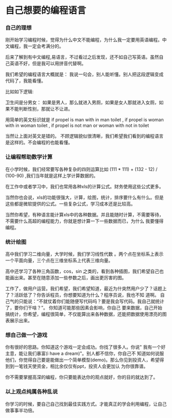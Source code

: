 # 自己想要的编程语言

### 自己的理想

刚开始学习编程时候，觉得为什么中文不能编程，为什么我一定要用英语编程。中文编程，我一定会考满分的。

后来了解到有中文编程,易语言，不过看过之后发现，还不如自己写英语。虽然自己英语不好，但是我可以用拼音代替啊。

我们希望的编程语言大概就是： 我说一句会，别人能听懂。别人把这段逻辑变成代码了，我能看懂。

比如如下逻辑:

卫生间是分男女： 如果是男人，那么就进入男厕，如果是女人那就进入女厕，如果不能判断性别，那就让不让进。

用简单的英文标识就是 if propel is man with in man toilet , if propel is woman with in woman toilet , if propel is not man 
or woman with not in toilet  

当然让上面对英文是错的。 不顾逻辑貌似很清晰，我们希望我们看到的编程语言是这样的。不会编程的也能看懂。

### 让编程帮助数学计算

在小学时候，我们经常要写各种复杂的四则运算比如 (111 * 111) + (132 - 12) / (100-90) ,我们当年就是这样上学计算数据的。

在工作中或者学习中，我们也常用各种xls的计算公式。财务使用这些公式更多。

当然你也会说，xls的功能很强大，计算，绘图，统计，排序要什么有什么。但是这些都是微软提供的公式。一些复杂公式，学习成本还是比较高。

当然你希望，有种语言能计算xls中的各种数据。并且能随时计算，不需要等待，不需要什么高超的编程能力，你就是想计算一下一些数据而已，为什么
我要懂得编程。

### 统计绘图

高中我们学习二维向量，大学时候，我们学习线性代数 。两个点在坐标系上表示一个平面向量，三个点在三维坐标系上代表三维向量。

高中还学习了各种三角函数，cos，sin 之类的，看到各种插图，我们希望自己也能画出来。甚至在随意添加一些参数之后，画出更厉害的图。

工作了，做用户运营。我们希望，我们希望知道，最近为什突然用户少了？话题上了？活跃低了？你告诉程员，你想要知道为什么？程序员说，我也不知
道啊。 自己气的只能说：“不就仗着你们能随便写代码吗？要是我会写代码。我自己就统计了，要你们干啥？”。 你知道可能那些因素会影响，你自己
要来数据，自己开始搞统计，你希望，编程很简单，不仅能算出来各种数据，还能把数据使用漂亮的图表展示出来。

### 想自己做一个游戏

你有很好的思路。你知道这个游戏一定会成功。你找了很多人。你说" 我有一个好主意，能让我们暴富(i have a dream)"。别人都不信你，你自己不
知道如何说服他们，你觉得自己要是能做出一个简单模型(demo)。那么你见到投资人，希望得到到一笔钱天使资金，相比余仅仅有ppt，投资人会更加认
为你很靠谱。

你不需要掌握高深的编程，你只要能表达你的观点就好，你的目的就达到了。


### 以上观点纯属各种乱说

你学习的时候，要自己自己找到最佳实践方式。才能真正的学会利用编程，让自己做事事半功倍。


